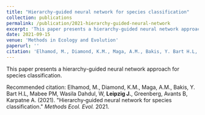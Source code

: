 ```yaml
---
title: "Hierarchy‐guided neural network for species classification"
collection: publications
permalink: /publication/2021-hierarchy-guided-neural-network
excerpt: 'This paper presents a hierarchy-guided neural network approach for species classification.'
date: 2021-09-15
venue: 'Methods in Ecology and Evolution'
paperurl: ''
citation: 'Elhamod, M., Diamond, K.M., Maga, A.M., Bakis, Y. Bart H.L, Mabee PM, Wasila Dahdul, W, <b>Leipzig J.</b>, Greenberg, Avants B, Karpatne A. (2021). &quot;Hierarchy‐guided neural network for species classification.&quot; <i>Methods Ecol. Evol.</i> 2021.'
---
```

This paper presents a hierarchy-guided neural network approach for species classification.

Recommended citation: Elhamod, M., Diamond, K.M., Maga, A.M., Bakis, Y. Bart H.L, Mabee PM, Wasila Dahdul, W, <b>Leipzig J.</b>, Greenberg, Avants B, Karpatne A. (2021). "Hierarchy‐guided neural network for species classification." <i>Methods Ecol. Evol.</i> 2021.
